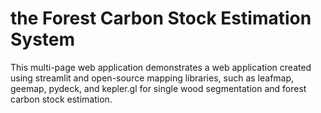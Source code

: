 # the Forest Carbon Stock Estimation System
This multi-page web application demonstrates a web application created using streamlit and open-source mapping libraries, such as leafmap, geemap, pydeck, and kepler.gl for single wood segmentation and forest carbon stock estimation.
